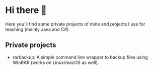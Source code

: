 # Hi there 👋

Here you'll find some private projects of mine and projects I use for teaching (mainly Java and C#).

## Private projects

* rarbackup: A simple command line wrapper to backup files using WinRAR (works on Linux/macOS as well).
